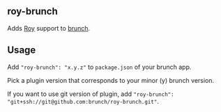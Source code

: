 ## roy-brunch
Adds [Roy](http://roy.brianmckenna.org/) support to
[brunch](http://brunch.io).

## Usage
Add `"roy-brunch": "x.y.z"` to `package.json` of your brunch app.

Pick a plugin version that corresponds to your minor (y) brunch version.

If you want to use git version of plugin, add
`"roy-brunch": "git+ssh://git@github.com:brunch/roy-brunch.git"`.
